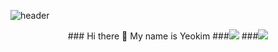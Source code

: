

<!--
**duswnsxnxn/duswnsxnxn** is a ✨ _special_ ✨ repository because its `README.md` (this file) appears on your GitHub profile.

Here are some ideas to get you started:

- 🔭 I’m currently working on ...
- 🌱 I’m currently learning ...
- 👯 I’m looking to collaborate on ...
- 🤔 I’m looking for help with ...
- 💬 Ask me about ...
- 📫 How to reach me: ...
- 😄 Pronouns: ...
- ⚡ Fun fact: ...
-->
![header](https://capsule-render.vercel.app/api?type=wave&color=auto&height=300&section=header&text=capsule%20render&fontSize=90)
<div align="center">
### Hi there 👋 My name is Yeokim
  ###<img src="https://capsule-render.vercel.app/api?type=wave&color=auto&height=300&section=header&text=duswnsxnxn%20render&fontSize=90">
  ###<a href="https://abstracted-harmony-a37.notion.site/97cfc5bbbb404559b4ce28ce76dff120"><img src=https://noticon-static.tammolo.com/dgggcrkxq/image/upload/v1566778642/noticon/kjaaizycfgz017qxvlnu.png></a>
</div>

